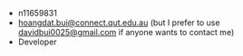 
- n11659831
- [hoangdat.bui@connect.qut.edu.au](mailto:hoangdat.bui@connect.qut.edu.au) (but I prefer to use [davidbui0025@gmail.com](mailto:davidbui0025@gmail.com) if anyone wants to contact me)
- Developer